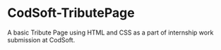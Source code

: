 # CodSoft-TributePage
A basic Tribute Page using HTML and CSS as a part of internship work submission at CodSoft.
